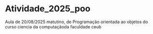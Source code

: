 # Atividade_2025_poo
Aula de 20/08/2025 matutino, de Programação orientada ao objetos do curso ciencia da computaçãoda faculdade ceub
